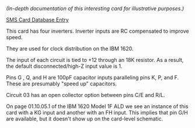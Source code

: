 _(In-depth documentation of this interesting card for illustrative purposes.)_

[SMS Card Database Entry](https://static.righto.com/sms/TFC.html)

This card has four inverters. Inverter inputs are RC compensated to improve speed.

They are used for clock distribution on the IBM 1620.

The input of each circuit is tied to +12 through an 18K resistor.
As a result, the default disconnected/high-Z input value is 1. 

Pins G , Q, and H are 100pF capacitor inputs paralleling pins K, P, and F.  These are presumably
"speed up" capacitors.

Circuit 03 has an open collector option between pins C/E and R/L.

On page 01.10.05.1 of the IBM 1620 Model 1F ALD we see an instance of this card with 
a KG input and another with an FH input. This implies that pin G/H are available, but it 
doesn't show up on the card-level schematic.


